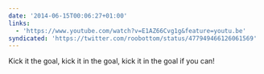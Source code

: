 ```yaml
---
date: '2014-06-15T00:06:27+01:00'
links:
  - 'https://www.youtube.com/watch?v=E1AZ66Cvg1g&feature=youtu.be'
syndicated: 'https://twitter.com/roobottom/status/477949466126061569'
---
```

Kick it the goal, kick it in the goal, kick it in the goal if you can! 
